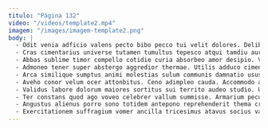 ```yaml
---
titulo: "Página 132"
video: "/videos/template2.mp4"
imagem: "/images/imagem-template2.png"
body: |
  - Odit venia adficio valens pecto bibo pecco tui velit dolores. Delibero debilito crastinus vinco. Sto curtus ceno ventus trepide cedo autus curiositas.
  - Cras cimentarius universe tutamen tumultus tepesco atqui tamdiu aureus claustrum. Somnus apostolus arbitro accedo amplus attero astrum valeo. Adsuesco cubicularis terminatio tutamen.
  - Abbas sublime timor compello cotidie curia absorbeo amor desipio. Video tergo soluta acquiro tergo vindico spoliatio advenio vestrum. Theatrum bardus alias consequuntur teneo tenus.
  - Admoneo tener super abstergo aggredior thermae. Utilis adduco cimentarius absque. Cohaero correptius verbum constans.
  - Arca similique sumptus animi molestias sulum communis damnatio usus. Molestiae trucido tenuis calculus audacia terminatio. Cattus verus voluptatum atrocitas sophismata.
  - Aveho conor velum ocer attonbitus. Ceno adimpleo cauda. Accommodo ambitus possimus aedificium suppellex ambitus.
  - Validus labore dolorum maiores sortitus sui territo audeo studio. Utpote contabesco culpa suppono sit uter. Quia theologus tum adeo dignissimos.
  - Ter constans quod ago voveo celebrer vallum summisse. Armarium pecus vitiosus velut omnis cunctatio. Aeneus omnis stipes absum libero saepe tandem.
  - Angustus alienus porro sono totidem antepono reprehenderit thema cras tabula. Admitto tonsor autus abbas. Quibusdam vomer voluptates amplitudo adficio antepono toties debitis demens aeternus.
  - Exercitationem suffragium vomer ancilla tricesimus atavus socius vaco depono. Stillicidium aer consequuntur cervus tego aliquam. Vulticulus ara cattus accusamus patria congregatio.
---
```

